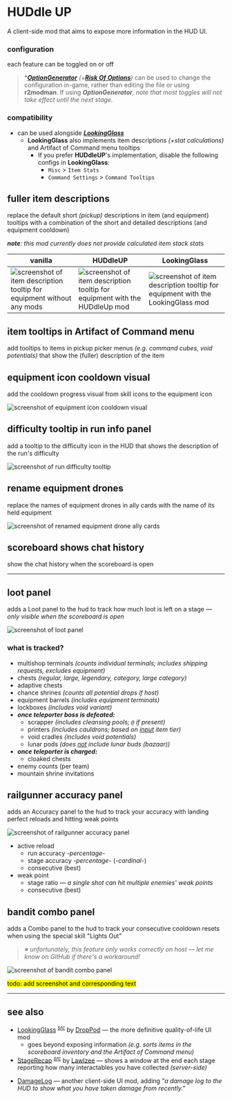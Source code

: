 # HUDdle UP

A client-side mod that aims to expose more information in the HUD UI.

<!--
### *planned*
- **item stack calculations? *(soft-dependency on LookingGlass? separate api mod?)***
- refactor loot tracking and loot panel string formatting
-->

### configuration
each feature can be toggled on or off

> *[***OptionGenerator***](https://thunderstore.io/package/6thmoon/OptionGenerator/) *(+[***Risk Of Options***](https://thunderstore.io/package/Rune580/Risk_Of_Options/))* can be used to change the configuration in-game, rather than editing the file or using **r2modman**. If using ***OptionGenerator**, note that most toggles will not take effect until the next stage.*

### compatibility
- can be used alongside [***LookingGlass***](https://thunderstore.io/package/DropPod/LookingGlass/)
    - **LookingGlass** also implements item descriptions *(+stat calculations)* and Artifact of Command menu tooltips
        - If you prefer **HUDdleUP**'s implementation, disable the following configs in **LookingGlass**:
            - `Misc` > `Item Stats`
            - `Command Settings` > `Command Tooltips`

## fuller item descriptions
replace the default short *(pickup)* descriptions in item (and equipment) tooltips with a combination of the short and detailed descriptions (and equipment cooldown)

***note**: this mod currently does not provide calculated item stack stats*

vanilla | HUDdleUP | LookingGlass
--- | --- | ---
![screenshot of item description tooltip for equipment without any mods](https://github.com/itsschwer/ror2-huddle-up/blob/main/xtra/demo-fuller-descriptions-vanilla.png?raw=true) | ![screenshot of item description tooltip for equipment with the HUDdleUp mod](https://github.com/itsschwer/ror2-huddle-up/blob/main/xtra/demo-fuller-descriptions.png?raw=true) | ![screenshot of item description tooltip for equipment with the LookingGlass mod](https://github.com/itsschwer/ror2-huddle-up/blob/main/xtra/demo-fuller-descriptions-lookingglass.png?raw=true)

## item tooltips in Artifact of Command menu
add tooltips to items in pickup picker menus *(e.g. command cubes, void potentials)* that show the (fuller) description of the item

## equipment icon cooldown visual
add the cooldown progress visual from skill icons to the equipment icon

![screenshot of equipment icon cooldown visual](https://github.com/itsschwer/ror2-huddle-up/blob/main/xtra/demo-equipment-cooldown-visual.png?raw=true)

## difficulty tooltip in run info panel
add a tooltip to the difficulty icon in the HUD that shows the description of the run's difficulty

![screenshot of run difficulty tooltip](https://github.com/itsschwer/ror2-huddle-up/blob/main/xtra/demo-run-difficulty.png?raw=true)

## rename equipment drones
replace the names of equipment drones in ally cards with the name of its held equipment

![screenshot of renamed equipment drone ally cards](https://github.com/itsschwer/ror2-huddle-up/blob/main//xtra/demo-equipment-drone-rename.png?raw=true)

## scoreboard shows chat history
show the chat history when the scoreboard is open

----

## loot panel
adds a Loot panel to the hud to track how much loot is left on a stage *— only visible when the scoreboard is open*

![screenshot of loot panel](https://github.com/itsschwer/ror2-huddle-up/blob/main/xtra/demo-loot-panel.png?raw=true)

### what is tracked?
- multishop terminals *(counts individual terminals; includes shipping requests, excludes equipment)*
- chests *(regular, large, legendary, category, large category)*
- adaptive chests
- chance shrines *(counts all potential drops if host)*
- equipment barrels *(includes equipment terminals)*
- lockboxes *(includes void variant)*
- ***once teleporter boss is defeated:***
    - scrapper *(includes cleansing pools; `@` if present)*
    - printers *(includes cauldrons; based on <u>input</u> item tier)*
    - void cradles *(includes void potentials)*
    - lunar pods *(does <u>not</u> include lunar buds (bazaar))*
- ***once teleporter is charged:***
    - cloaked chests
- enemy counts (per team)
- mountain shrine invitations

## railgunner accuracy panel
adds an Accuracy panel to the hud to track your accuracy with landing perfect reloads and hitting weak points

![screenshot of railgunner accuracy panel](https://github.com/itsschwer/ror2-huddle-up/blob/main/xtra/demo-railgunner-accuracy-panel.png?raw=true)

- active reload
    - run accuracy *-percentage-*
    - stage accuracy *-percentage-* (*-cardinal-*)
    - consecutive (best)
- weak point
    - stage ratio *— a single shot can hit multiple enemies' weak points*
    - consecutive (best)

## bandit combo panel
adds a Combo panel to the hud to track your consecutive cooldown resets when using the special skill "Lights Out"

> *※ unfortunately, this feature only works correctly on host — let me know on GitHub if there's a workaround!*

![screenshot of bandit combo panel](https://github.com/itsschwer/ror2-huddle-up/blob/main/xtra/demo-bandit-combo-panel.png?raw=true)

<mark>todo: add screenshot and corresponding text</mark>


----

## see also
- [LookingGlass](https://thunderstore.io/package/DropPod/LookingGlass/) <sup>[*src*](https://github.com/Wet-Boys/LookingGlass)</sup> by [DropPod](https://thunderstore.io/package/DropPod/) — the more definitive quality-of-life UI mod
    - goes beyond exposing information *(e.g. sorts items in the scoreboard inventory and the Artifact of Command menu)*
- [StageRecap](https://thunderstore.io/package/Lawlzee/StageRecap/) <sup>[*src*](https://github.com/Lawlzee/StageReport)</sup> by [Lawlzee](https://thunderstore.io/package/Lawlzee/) — shows a window at the end each stage reporting how many interactables you have collected *(server-side)*
<!--  -->
- [DamageLog](https://thunderstore.io/package/itsschwer/DamageLog/) — another client-side UI mod, adding *"a damage log to the HUD to show what you have taken damage from recently."*
